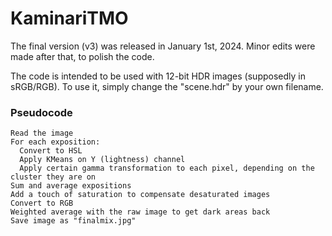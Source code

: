 # KaminariTMO
The final version (v3) was released in January 1st, 2024. Minor edits were made after that, to polish the code.

The code is intended to be used with 12-bit HDR images (supposedly in sRGB/RGB). To use it, simply change the "scene.hdr" by your own filename.

### Pseudocode
```
Read the image
For each exposition:
  Convert to HSL
  Apply KMeans on Y (lightness) channel
  Apply certain gamma transformation to each pixel, depending on the cluster they are on
Sum and average expositions
Add a touch of saturation to compensate desaturated images
Convert to RGB
Weighted average with the raw image to get dark areas back
Save image as "finalmix.jpg"
```
